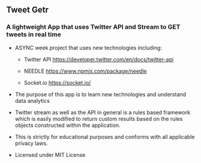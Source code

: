 ## Tweet Getr

### A lightweight App that uses Twitter API and Stream to GET tweets in real time

- ASYNC week project that uses new technologies including:

  - Twitter API https://developer.twitter.com/en/docs/twitter-api

  - NEEDLE https://www.npmjs.com/package/needle

  - Socket.io https://socket.io/

- The purpose of this app is to learn new technologies and understand data analytics

- Twitter stream as well as the API in general is a rules based framework which is easily modified to return custom results based on the rules objects constructed within the application.

- This is strictly for educational purposes and conforms with all applicable privacy laws.

- Licensed under MIT License
